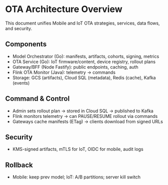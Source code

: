 # OTA Architecture Overview

This document unifies Mobile and IoT OTA strategies, services, data flows, and security.

## Components
- Model Orchestrator (Go): manifests, artifacts, cohorts, signing, metrics
- OTA Service (Go): IoT firmware/content, device registry, rollout plans
- Gateway/BFF (Node Fastify): public endpoints, caching, auth
- Flink OTA Monitor (Java): telemetry -> commands
- Storage: GCS (artifacts), Cloud SQL (metadata), Redis (cache), Kafka (events)

## Command & Control
- Admin sets rollout plan -> stored in Cloud SQL -> published to Kafka
- Flink monitors telemetry -> can PAUSE/RESUME rollout via commands
- Gateways cache manifests (ETag) -> clients download from signed URLs

## Security
- KMS-signed artifacts, mTLS for IoT, OIDC for mobile, audit logs

## Rollback
- Mobile: keep prev model; IoT: A/B partitions; server kill switch

